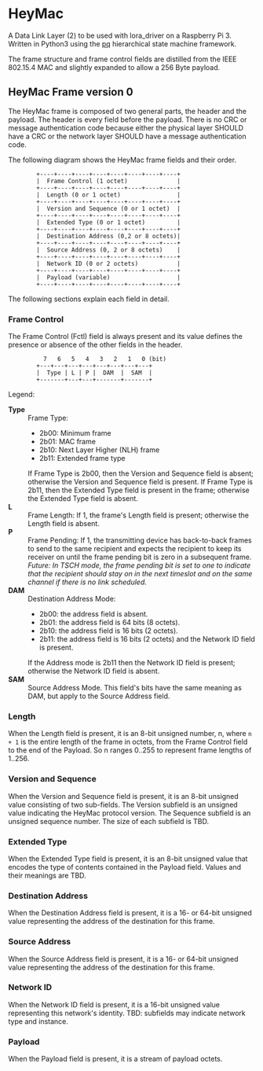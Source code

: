 # HeyMac

A Data Link Layer (2) to be used with lora_driver on a Raspberry Pi 3.
Written in Python3 using the [pq](https://github.com/dwhall/pq) 
hierarchical state machine framework.

The frame structure and frame control fields are distilled from
the IEEE 802.15.4 MAC and slightly expanded to allow a 256 Byte payload.

## HeyMac Frame version 0

The HeyMac frame is composed of two general parts, the header and the payload.
The header is every field before the payload.
There is no CRC or message authentication code because either
the physical layer SHOULD have a CRC or
the network layer SHOULD have a message authentication code.

The following diagram shows the HeyMac frame fields and their order.

```
        +----+----+----+----+----+----+----+----+
        |  Frame Control (1 octet)              |
        +----+----+----+----+----+----+----+----+
        |  Length (0 or 1 octet)                |
        +----+----+----+----+----+----+----+----+
        |  Version and Sequence (0 or 1 octet)  |
        +----+----+----+----+----+----+----+----+
        |  Extended Type (0 or 1 octet)         |
        +----+----+----+----+----+----+----+----+
        |  Destination Address (0,2 or 8 octets)|
        +----+----+----+----+----+----+----+----+
        |  Source Address (0, 2 or 8 octets)    |
        +----+----+----+----+----+----+----+----+
        |  Network ID (0 or 2 octets)           |
        +----+----+----+----+----+----+----+----+
        |  Payload (variable)                   |
        +----+----+----+----+----+----+----+----+
```

The following sections explain each field in detail.


### Frame Control

The Frame Control (Fctl) field is always present and its value defines
the presence or absence of the other fields in the header.

```
          7   6   5   4   3   2   1   0 (bit)
        +---+---+---+---+---+---+---+---+
        |  Type | L | P |  DAM  |  SAM  |
        +-------+---+---+-------+-------+
```

Legend:

<dl>
  <dt><strong>Type</strong></dt>
  <dd>Frame Type:
    <ul>
    <li>2b00: Minimum frame</li>
    <li>2b01: MAC frame</li>
    <li>2b10: Next Layer Higher (NLH) frame</li>
    <li>2b11: Extended frame type</li>
    </ul>
    If Frame Type is 2b00, then the Version and Sequence field is absent;
    otherwise the Version and Sequence field is present.
    If Frame Type is 2b11, then the Extended Type field is present in the frame;
    otherwise the Extended Type field is absent.
  </dd>
  <dt><strong>L</strong></dt>
  <dd>Frame Length:  If 1, the frame's Length field is present;
  otherwise the Length field is absent.
  </dd>
  <dt><strong>P</strong></dt>
  <dd>Frame Pending:  If 1, the transmitting device has back-to-back frames
  to send to the same recipient and expects the recipient to keep
  its receiver on until the frame pending bit is zero in a subsequent frame.
  <i>Future: In TSCH mode, the frame pending bit is set to one to indicate
  that the recipient should stay on in the next timeslot and on the same channel
  if there is no link scheduled.</i>
  </dd>
  <dt><strong>DAM</strong></dt>
  <dd>Destination Address Mode:
    <ul>
    <li>2b00: the address field is absent.</li>
    <li>2b01: the address field is 64 bits (8 octets).</li>
    <li>2b10: the address field is 16 bits (2 octets).</li>
    <li>2b11: the address field is 16 bits (2 octets)
    and the Network ID field is present.</li>
    </ul>
    If the Address mode is 2b11 then the Network ID field is present;
    otherwise the Network ID field is absent.
  </dd>
  <dt><strong>SAM</strong></dt>
  <dd>Source Address Mode.  This field's bits have the same meaning as DAM,
  but apply to the Source Address field.
  </dd>
</dl>


### Length

When the Length field is present, it is an 8-bit unsigned number, n,
where `n + 1` is the entire length of the frame in octets,
from the Frame Control field to the end of the Payload.
So n ranges 0..255 to represent frame lengths of 1..256.

### Version and Sequence

When the Version and Sequence field is present, it is an 8-bit unsigned value
consisting of two sub-fields.
The Version subfield is an unsigned value indicating the HeyMac protocol version.
The Sequence subfield is an unsigned sequence number.
The size of each subfield is TBD.

### Extended Type

When the Extended Type field is present, it is an 8-bit unsigned value
that encodes the type of contents contained in the Payload field.
Values and their meanings are TBD.

### Destination Address

When the Destination Address field is present, it is a 16- or 64-bit unsigned value
representing the address of the destination for this frame.

### Source Address

When the Source Address field is present, it is a 16- or 64-bit unsigned value
representing the address of the destination for this frame.

### Network ID

When the Network ID field is present, it is a 16-bit unsigned value
representing this network's identity.
TBD: subfields may indicate network type and instance.

### Payload

When the Payload field is present, it is a stream of payload octets.
